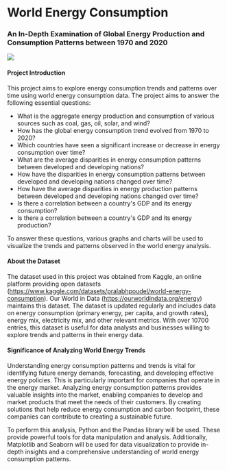 # World Energy Consumption

### An In-Depth Examination of Global Energy Production and Consumption Patterns between 1970 and 2020

![](https://i.imgur.com/mSkHrpj.png)

#### Project Introduction
This project aims to explore energy consumption trends and patterns over time using world energy consumption data. The project aims to answer the following essential questions:

- What is the aggregate energy production and consumption of various sources such as coal, gas, oil, solar, and wind?
- How has the global energy consumption trend evolved from 1970 to 2020?
- Which countries have seen a significant increase or decrease in energy consumption over time?
- What are the average disparities in energy consumption patterns between developed and developing nations?
- How have the disparities in energy consumption patterns between developed and developing nations changed over time?
- How have the average disparities in energy production patterns between developed and developing nations changed over time?
- Is there a correlation between a country's GDP and its energy consumption?
- Is there a correlation between a country's GDP and its energy production?

To answer these questions, various graphs and charts will be used to visualize the trends and patterns observed in the world energy analysis.

#### About the Dataset
The dataset used in this project was obtained from Kaggle, an online platform providing open datasets (https://www.kaggle.com/datasets/pralabhpoudel/world-energy-consumption). Our World in Data (https://ourworldindata.org/energy) maintains this dataset. The dataset is updated regularly and includes data on energy consumption (primary energy, per capita, and growth rates), energy mix, electricity mix, and other relevant metrics. With over 10700 entries, this dataset is useful for data analysts and businesses willing to explore trends and patterns in their energy data.

#### Significance of Analyzing World Energy Trends
Understanding energy consumption patterns and trends is vital for identifying future energy demands, forecasting, and developing effective energy policies. This is particularly important for companies that operate in the energy market. Analyzing energy consumption patterns provides valuable insights into the market, enabling companies to develop and market products that meet the needs of their customers. By creating solutions that help reduce energy consumption and carbon footprint, these companies can contribute to creating a sustainable future.

To perform this analysis, Python and the Pandas library will be used. These provide powerful tools for data manipulation and analysis. Additionally, Matplotlib and Seaborn will be used for data visualization to provide in-depth insights and a comprehensive understanding of world energy consumption patterns.
